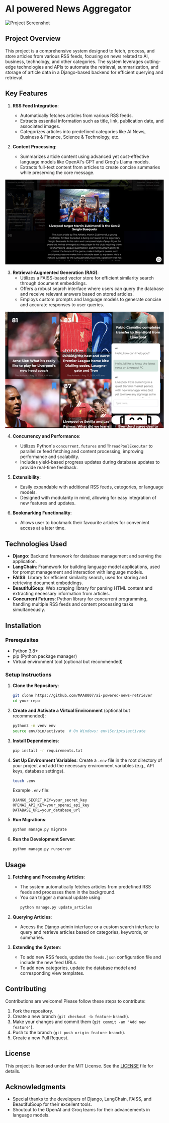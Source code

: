 # AI powered News Aggregator

![Project Screenshot](screen.png)

## Project Overview

This project is a comprehensive system designed to fetch, process, and store articles from various RSS feeds, focusing on news related to AI, business, technology, and other categories. The system leverages cutting-edge technologies and APIs to automate the retrieval, summarization, and storage of article data in a Django-based backend for efficient querying and retrieval.

## Key Features

1. **RSS Feed Integration**:
    - Automatically fetches articles from various RSS feeds.
    - Extracts essential information such as title, link, publication date, and associated images.
    - Categorizes articles into predefined categories like AI News, Business & Finance, Science & Technology, etc.

2. **Content Processing**:
    - Summarizes article content using advanced yet cost-effective language models like OpenAI's GPT and Groq's Llama models.
    - Extracts full-text content from articles to create concise summaries while preserving the core message.
    
![Project Screenshot](article.png)

3. **Retrieval-Augmented Generation (RAG)**:
    - Utilizes a FAISS-based vector store for efficient similarity search through document embeddings.
    - Offers a robust search interface where users can query the database and receive relevant answers based on stored articles.
    - Employs custom prompts and language models to generate concise and accurate responses to user queries.

![GPT-4o-mini Chatbot](chatbot.png)

4. **Concurrency and Performance**:
    - Utilizes Python's `concurrent.futures` and `ThreadPoolExecutor` to parallelize feed fetching and content processing, improving performance and scalability.
    - Includes yield-based progress updates during database updates to provide real-time feedback.

5. **Extensibility**:
    - Easily expandable with additional RSS feeds, categories, or language models.
    - Designed with modularity in mind, allowing for easy integration of new features and updates.

6. **Bookmarking Functionality**:
    - Allows user to bookmark their favourite articles for convenient access at a later time. 

## Technologies Used

- **Django**: Backend framework for database management and serving the application.
- **LangChain**: Framework for building language model applications, used for prompt management and interaction with language models.
- **FAISS**: Library for efficient similarity search, used for storing and retrieving document embeddings.
- **BeautifulSoup**: Web scraping library for parsing HTML content and extracting necessary information from articles.
- **Concurrent Futures**: Python library for concurrent programming, handling multiple RSS feeds and content processing tasks simultaneously.

## Installation

### Prerequisites

- Python 3.8+
- pip (Python package manager)
- Virtual environment tool (optional but recommended)

### Setup Instructions

1. **Clone the Repository**:
    ```bash
    git clone https://github.com/MAA8007/ai-powered-news-retriever
    cd your-repo
    ```

2. **Create and Activate a Virtual Environment** (optional but recommended):
    ```bash
    python3 -m venv env
    source env/bin/activate  # On Windows: env\Scripts\activate
    ```

3. **Install Dependencies**:
    ```bash
    pip install -r requirements.txt
    ```

4. **Set Up Environment Variables**:
    Create a `.env` file in the root directory of your project and add the necessary environment variables (e.g., API keys, database settings).

    ```bash
    touch .env
    ```

    Example `.env` file:
    ```env
    DJANGO_SECRET_KEY=your_secret_key
    OPENAI_API_KEY=your_openai_api_key
    DATABASE_URL=your_database_url
    ```

5. **Run Migrations**:
    ```bash
    python manage.py migrate
    ```

7. **Run the Development Server**:
    ```bash
    python manage.py runserver
    ```

## Usage

1. **Fetching and Processing Articles**:
    - The system automatically fetches articles from predefined RSS feeds and processes them in the background.
    - You can trigger a manual update using:
      ```bash
      python manage.py update_articles
      ```

2. **Querying Articles**:
    - Access the Django admin interface or a custom search interface to query and retrieve articles based on categories, keywords, or summaries.

3. **Extending the System**:
    - To add new RSS feeds, update the `feeds.json` configuration file and include the new feed URLs.
    - To add new categories, update the database model and corresponding view templates.

## Contributing

Contributions are welcome! Please follow these steps to contribute:

1. Fork the repository.
2. Create a new branch (`git checkout -b feature-branch`).
3. Make your changes and commit them (`git commit -am 'Add new feature'`).
4. Push to the branch (`git push origin feature-branch`).
5. Create a new Pull Request.

## License

This project is licensed under the MIT License. See the [LICENSE](LICENSE) file for details.

## Acknowledgments

- Special thanks to the developers of Django, LangChain, FAISS, and BeautifulSoup for their excellent tools.
- Shoutout to the OpenAI and Groq teams for their advancements in language models.
